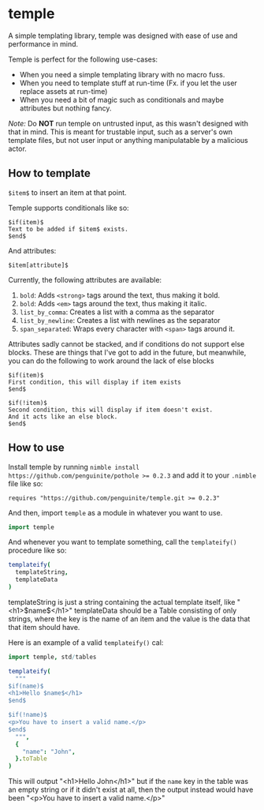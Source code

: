 # temple

A simple templating library, temple was designed with ease of use and performance in mind.

Temple is perfect for the following use-cases:

- When you need a simple templating library with no macro fuss.
- When you need to template stuff at run-time (Fx. if you let the user replace assets at run-time)
- When you need a bit of magic such as conditionals and maybe attributes but nothing fancy.

*Note:* Do **NOT** run temple on untrusted input, as this wasn't designed with that in mind. This is meant for trustable input, such as a server's own template files, but not user input or anything manipulatable by a malicious actor.

## How to template

`$item$` to insert an item at that point.

Temple supports conditionals like so:

```
$if(item)$
Text to be added if $item$ exists.
$end$
```

And attributes:

```
$item[attribute]$
```

Currently, the following attributes are available:
1. `bold`: Adds `<strong>` tags around the text, thus making it bold.
2. `bold`: Adds `<em>` tags around the text, thus making it italic.
3. `list_by_comma`: Creates a list with a comma as the separator
4. `list_by_newline`: Creates a list with newlines as the separator
5. `span_separated`: Wraps every character with `<span>` tags around it.


Attributes sadly cannot be stacked, and if conditions do not support else blocks.
These are things that I've got to add in the future, but meanwhile, you can do the following to work around the lack of else blocks

```
$if(item)$
First condition, this will display if item exists
$end$

$if(!item)$
Second condition, this will display if item doesn't exist.
And it acts like an else block.
$end$
```

## How to use

Install temple by running `nimble install https://github.com/penguinite/pothole >= 0.2.3` and add it to your `.nimble` file like so:

```
requires "https://github.com/penguinite/temple.git >= 0.2.3"
```

And then, import `temple` as a module in whatever you want to use.

```nim
import temple
```

And whenever you want to template something, call the `templateify()` procedure like so:

```nim
templateify(
  templateString,
  templateData
)
```

templateString is just a string containing the actual template itself, like "&lt;h1&gt;\$name\$&lt;/h1&gt;"
templateData should be a Table consisting of only strings, where the key is the name of an item and the value is the data that that item should have.

Here is an example of a valid `templateify()` cal:

```nim
import temple, std/tables

templateify(
  """
$if(name)$
<h1>Hello $name$</h1>
$end$

$if(!name)$
<p>You have to insert a valid name.</p>
$end$
  """,
  {
    "name": "John",
  }.toTable
)
```
This will output "&lt;h1&gt;Hello John&lt;/h1&gt;"  but if the `name` key in the table was an empty string or if it didn't exist at all, then the output instead would have been "&lt;p&gt;You have to insert a valid name.&lt;/p&gt;"

<!--
TODO: Custom attributes
-->
